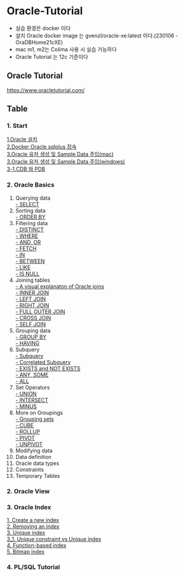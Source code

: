 # Oracle-Tutorial
- 실습 환경은 docker 이다
- 설치 Oracle docker image 는 gvenzl/oracle-xe:latest 이다.(230106 - OraDBHome21cXE)
- mac m1, m2는 Colima 사용 시 실습 가능하다
- Oracle Tutorial 는 12c 기준이다
## Oracle Tutorial
https://www.oracletutorial.com/

## Table
### 1. Start
[1.Oracle 설치](https://github.com/YHLEE9753/oracle-tutorial/blob/main/1.%20Start/1.Oracle%20%EC%84%A4%EC%B9%98.md)<br>
[2.Docker Oracle sqlplus 접속](https://github.com/YHLEE9753/oracle-tutorial/blob/main/1.%20Start/2.Docker%20Oracle%20sqlplus%20%EC%A0%91%EC%86%8D.md)<br>
[3.Oracle 유저 생성 및 Sample Data 주입(mac)](https://github.com/YHLEE9753/oracle-tutorial/blob/main/1.%20Start/3.Oracle%20%EC%9C%A0%EC%A0%80%20%EC%83%9D%EC%84%B1%20%EB%B0%8F%20Sample%20Data%20%EC%A3%BC%EC%9E%85(mac).md)<br>
[3.Oracle 유저 생성 및 Sample Data 주입(windows)](https://github.com/YHLEE9753/oracle-tutorial/blob/main/1.%20Start/3.Oracle%20%EC%9C%A0%EC%A0%80%20%EC%83%9D%EC%84%B1%20%EB%B0%8F%20Sample%20Data%20%EC%A3%BC%EC%9E%85(windows).md)<br>
[3-1.CDB 와 PDB](https://github.com/YHLEE9753/oracle-tutorial/blob/main/1.%20Start/3-1.CDB%20%EC%99%80%20PDB.md)<br>

### 2. Oracle Basics
1. Querying data<br>
   [- SELECT](https://github.com/YHLEE9753/oracle-tutorial/blob/main/2.%20Oracle%20Basics/1.%20Quering%20data/1.select.md) 
2. Sorting data<br>
   [- ORDER BY](https://github.com/YHLEE9753/oracle-tutorial/blob/main/2.%20Oracle%20Basics/2.%20Sorting%20data/1.Order%20by.md)<br>
3. Filtering data<br>
   [- DISTINCT](https://github.com/YHLEE9753/oracle-tutorial/blob/main/2.%20Oracle%20Basics/3.%20Filtering%20data/1.DISTINCT.md)<br>
   [- WHERE](https://github.com/YHLEE9753/oracle-tutorial/blob/main/2.%20Oracle%20Basics/3.%20Filtering%20data/2.WHERE.md)<br>
   [- AND, OR](https://github.com/YHLEE9753/oracle-tutorial/blob/main/2.%20Oracle%20Basics/3.%20Filtering%20data/3.AND%2COR.md)<br>
   [- FETCH](https://github.com/YHLEE9753/oracle-tutorial/blob/main/2.%20Oracle%20Basics/3.%20Filtering%20data/4.FETCH.md)<br>
   [- IN](https://github.com/YHLEE9753/oracle-tutorial/blob/main/2.%20Oracle%20Basics/3.%20Filtering%20data/5.IN.md)<br>
   [- BETWEEN](https://github.com/YHLEE9753/oracle-tutorial/blob/main/2.%20Oracle%20Basics/3.%20Filtering%20data/6.BETWEEN.md)<br>
   [- LIKE](https://github.com/YHLEE9753/oracle-tutorial/blob/main/2.%20Oracle%20Basics/3.%20Filtering%20data/7.LIKE.md)<br>
   [- IS NULL](https://github.com/YHLEE9753/oracle-tutorial/blob/main/2.%20Oracle%20Basics/3.%20Filtering%20data/8.IS%20NULL.md)<br>
4. Joining tables<br>
   [- A visual explanaton of Oracle joins](https://github.com/YHLEE9753/oracle-tutorial/blob/main/2.%20Oracle%20Basics/4.%20Joining%20tables/1.%20A%20visual%20explanaton%20of%20Oracle%20joins.md)<br>
   [- INNER JOIN](https://github.com/YHLEE9753/oracle-tutorial/blob/main/2.%20Oracle%20Basics/4.%20Joining%20tables/2.INNER%20JOIN.md)<br>
   [- LEFT JOIN](https://github.com/YHLEE9753/oracle-tutorial/blob/main/2.%20Oracle%20Basics/4.%20Joining%20tables/3.LEFT%20JOIN.md)<br>
   [- RIGHT JOIN](https://github.com/YHLEE9753/oracle-tutorial/blob/main/2.%20Oracle%20Basics/4.%20Joining%20tables/4.RIGHT%20JOIN.md)<br>
   [- FULL OUTER JOIN](https://github.com/YHLEE9753/oracle-tutorial/blob/main/2.%20Oracle%20Basics/4.%20Joining%20tables/5.FULL%20OUTER%20JOIN.md)<br>
   [- CROSS JOIN](https://github.com/YHLEE9753/oracle-tutorial/blob/main/2.%20Oracle%20Basics/4.%20Joining%20tables/6.CROSS%20JOIN.md)<br>
   [- SELF JOIN](https://github.com/YHLEE9753/oracle-tutorial/blob/main/2.%20Oracle%20Basics/4.%20Joining%20tables/7.SELF%20JOIN.md)<br>
5. Grouping data<br>
   [- GROUP BY](https://github.com/YHLEE9753/oracle-tutorial/blob/main/2.%20Oracle%20Basics/5.%20Grouping%20data/1.GROUP%20BY.md)<br>
   [- HAVING](https://github.com/YHLEE9753/oracle-tutorial/blob/main/2.%20Oracle%20Basics/5.%20Grouping%20data/2.HAVING.md)<br>
6. Subquery<br>
   [- Subquery](https://github.com/YHLEE9753/oracle-tutorial/blob/main/2.%20Oracle%20Basics/6.%20Subquery/1.Subquery.md)<br>
   [- Correlated Subquery](https://github.com/YHLEE9753/oracle-tutorial/blob/main/2.%20Oracle%20Basics/6.%20Subquery/2.Correlated%20Subquery.md)<br>
   [- EXISTS and NOT EXISTS](https://github.com/YHLEE9753/oracle-tutorial/blob/main/2.%20Oracle%20Basics/6.%20Subquery/3.EXISTS%20and%20NOT%20EXISTS.md)<br>
   [- ANY, SOME](https://github.com/YHLEE9753/oracle-tutorial/blob/main/2.%20Oracle%20Basics/6.%20Subquery/4.ANY%2C%20SOME.md)<br>
   [- ALL](https://github.com/YHLEE9753/oracle-tutorial/blob/main/2.%20Oracle%20Basics/6.%20Subquery/5.ALL.md)<br>
7. Set Operators<br>
   [- UNION](https://github.com/YHLEE9753/oracle-tutorial/blob/main/2.%20Oracle%20Basics/7.%20Set%20Operators/1.UNION.md)<br>
   [- INTERSECT](https://github.com/YHLEE9753/oracle-tutorial/blob/main/2.%20Oracle%20Basics/7.%20Set%20Operators/2.INTERSECT.md)<br>
   [- MINUS](https://github.com/YHLEE9753/oracle-tutorial/blob/main/2.%20Oracle%20Basics/7.%20Set%20Operators/3.MINUS.md)<br>
8. More on Groupings<br>
   [- Grouping sets](https://github.com/YHLEE9753/oracle-tutorial/blob/main/2.%20Oracle%20Basics/8.%20More%20on%20Groupings/1.Grouping%20sets.md)<br>
   [- CUBE](https://github.com/YHLEE9753/oracle-tutorial/blob/main/2.%20Oracle%20Basics/8.%20More%20on%20Groupings/2.CUBE.md)<br>
   [- ROLLUP](https://github.com/YHLEE9753/oracle-tutorial/blob/main/2.%20Oracle%20Basics/8.%20More%20on%20Groupings/3.ROLLUP.md)<br>
   [- PIVOT](https://github.com/YHLEE9753/oracle-tutorial/blob/main/2.%20Oracle%20Basics/8.%20More%20on%20Groupings/4.PIVOT.md)<br>
   [- UNPIVOT](https://github.com/YHLEE9753/oracle-tutorial/blob/main/2.%20Oracle%20Basics/8.%20More%20on%20Groupings/5.UNPIVOT.md)<br>
9. Modifying data<br>
10. Data definition<br>
11. Oracle data types<br>
12. Constraints<br>
13. Temporary Tables<br>

### 2. Oracle View

### 3. Oracle Index
[1. Create a new index]()<br>
[2. Removing an index]()<br>
[3. Unique index]()<br>
[3_1. Unique constraint vs Unique index]()<br>
[4. Function-based index]()<br>
[5. Bitmap index]()<br>

### 4. PL/SQL Tutorial

